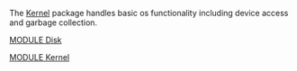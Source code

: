 The [Kernel](./Kernel/README.md) package handles basic os functionality including device access and garbage collection.

[MODULE Disk](https://github.com/io-core/Kernel/blob/main/Disk.Mod)

[MODULE Kernel](https://github.com/io-core/Kernel/blob/main/Kernel.Mod)

